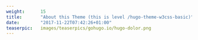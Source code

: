```yaml
---
weight:      15
title:       "About this Theme (this is level /hugo-theme-w3css-basic)"
date:        "2017-11-22T07:42:26+01:00"
teaserpic:   images/teaserpics/gohugo.io/hugo-dolor.png
---
```

